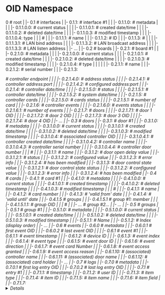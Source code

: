 # OID Namespace

0                                                                            # root
|
|- 0.1                                                                       # interfaces
|    |- 0.1.1:                                                               # interface #1
|    |      |- 0.1.1.0: <metadata>                                           #    metadata
|    |      |        |- 0.1.1.0.0: <status>                                  #       current status
|    |      |        |- 0.1.1.0.1: <created>                                 #       created date/time
|    |      |        |- 0.1.1.0.2: <deleted>                                 #       deleted date/time
|    |      |        |- 0.1.1.0.3: <modified>                                #       modified timestamp
|    |      |        |- 0.1.1.0.4: <type>                                            type
|    |      |                                                                #
|    |      |- 0.1.1.1: <name>                                               #    name
|    |      |- 0.1.1.2: <ID>                                                 #    ID
|    |      |- 0.1.1.3: <LAN>                                                #
|    |      |        |- 0.1.1.3.1: <bind>                                    #    LAN bind address
|    |      |        |- 0.1.1.3.2: <broadcast>                               #    LAN broadcast address
|    |      |        |- 0.1.1.3.3: <listen>                                  #    LAN listen address
|    |- ...
| 
|- 0.2                                                                       # boards
|    |- 0.2.1:                                                               # board #1
|    |      |- 0.2.1.0: <metadata>                                           #    metadata
|    |      |        |- 0.2.1.0.0: <status>                                  #       current status
|    |      |        |- 0.2.1.0.1: <created>                                 #       created date/time
|    |      |        |- 0.2.1.0.2: <deleted>                                 #       deleted date/time
|    |      |        |- 0.2.1.0.3: <modified>                                #       modified timestamp
|    |      |        |- 0.2.1.0.4: <type>                                    #    type
|    |      |
|    |      |- 0.2.1.1: <name>                                               #    name
|    |      |- 0.2.1.2: <ID>                                                 #    serial number
|    |      |- 0.2.1.3: <address>                                            #    controller endpoint
|    |      |        |- 0.2.1.4.0: <status>                                  #       address status
|    |      |        |- 0.2.1.4.1: <endpoint>                                #       controller address:port
|    |      |        |- 0.2.1.4.2: <configured>                              #       configured address:port
|    |      |- 0.2.1.4:  <datetime>                                          #    controller date/time
|    |      |        |- 0.2.1.5.0: <status>                                  #       status
|    |      |        |- 0.2.1.5.1: <current>                                 #       controller date/time
|    |      |        |- 0.2.1.5.2: <system>                                  #       system date/time
|    |      |- 0.2.1.5:  <cards>                                             #    controller cards
|    |      |        |- 0.2.1.5.0: <status>                                  #       cards status
|    |      |        |- 0.2.1.5.1: <count>                                   #       number of card
|    |      |- 0.2.1.6:  <events>                                            #    controller events
|    |      |        |- 0.2.1.6.0: <status>                                  #       events status
|    |      |        |- 0.2.1.6.1: <count>                                   #       number of events
|    |      |- 0.2.1.7:  <doors>                                             #    doors
|    |      |        |- 0.2.1.7.1: <door1>                                   #       door 1 OID
|    |      |        |- 0.2.1.7.2: <door2>                                   #       door 2 OID
|    |      |        |- 0.2.1.7.3: <door3>                                   #       door 3 OID
|    |      |        |- 0.2.1.7.4: <door4>                                   #       door 4 OID
|    |- ...
|
|- 0.3                                                                       # doors
|    |- 0.3.1:                                                               # door #1
|    |      |- 0.3.1.0: <metadata>                                           #    metadata
|    |      |        |- 0.3.1.0.0: <status>                                  #       current status
|    |      |        |- 0.3.1.0.1: <created>                                 #       created date/time
|    |      |        |- 0.3.1.0.2: <deleted>                                 #       deleted date/time
|    |      |        |- 0.3.1.0.3: <modified>                                #       modified timestamp
|    |      |        |- 0.3.1.0.4: <controller>                              #       associated controller OID
|    |      |                   |- 0.3.1.0.4.1: <created>                    #               controller created date/time
|    |      |                   |- 0.3.1.0.4.2: <name>                       #               controller name
|    |      |                   |- 0.3.1.0.4.3: <deviceID>                   #               controller serial number
|    |      |                   |- 0.3.1.0.4.4: <door>                       #               controller door number
|    |      |                                                                #
|    |      |- 0.3.1.1: <name>                                               #    name
|    |      |- 0.3.1.2: <delay>                                              #    door open delay value
|    |               |- 0.3.1.2.1: <status>                                  #                    status
|    |               |- 0.3.1.2.2: <configured>                              #                    configured value
|    |               |- 0.3.1.2.3: <error>                                   #                    error info
|    |               |- 0.3.1.2.4: <modified>                                #                    has been modified
|    |      |- 0.3.1.3: <control>                                            #    door control state value
|    |               |- 0.3.1.2.1: <status>                                  #    door control state status
|    |               |- 0.3.1.2.2: <configured>                              #                       configured value
|    |               |- 0.3.1.2.3: <error>                                   #                       error info
|    |               |- 0.3.1.2.4: <modified>                                #                       has been modified
|
|- 0.4                                                                       # cards
|    |- 0.4.1:                                                               # card #1
|    |      |- 0.4.1.0: <metadata>                                           #    metadata
|    |      |        |- 0.4.1.0.0: <status>                                  #       current status
|    |      |        |- 0.4.1.0.1: <created>                                 #       created timestamp
|    |      |        |- 0.4.1.0.2: <deleted>                                 #       deleted timestamp
|    |      |        |- 0.4.1.0.3: <modified>                                #       modified timestamp
|    |      |                                                                # 
|    |      |- 0.4.1.1: <name>                                               #      name
|    |      |- 0.4.1.2: <number>                                             #      card number
|    |      |- 0.4.1.3: <from>                                               #      'valid from' date
|    |      |- 0.4.1.4: <to>                                                 #      'valid until' date
|    |      |- 0.4.1.5                                                       #      groups
|    |               |- 0.4.1.5.1 <member>                                   #      group #1: member
|    |               |           |- 0.4.1.5.1.1: <oid>                       #                group OID
|    |               |                                                       #
|    |               |- ...                                                  #      group #2...
|    |- ...
|
|- 0.5                                                                       # groups
|    |- 0.5.1                                                                # group #1
|    |      |- 0.5.1.0: <metadata>                                           #    metadata
|    |      |        |- 0.5.1.0.0: <status>                                  #       current status
|    |      |        |- 0.5.1.0.1: <created>                                 #       created date/time
|    |      |        |- 0.5.1.0.2: <deleted>                                 #       deleted date/time
|    |      |        |- 0.5.1.0.3: <modified>                                #       modified timestamp
|    |      |- 0.5.1.1: <name>                                               #       Name
|    |      |- 0.5.1.2: <index>                                              #       Index (display order)
|    |- ...
|
|- 0.6                                                                       # events
|    |- 0.6.0                                                                #    metadata
|    |      |- 0.6.0.1                                                       #       first event OID
|    |      |- 0.6.0.2                                                       #       last event OID
|    |
|    |- 0.6.1                                                                #    event #1
|    |      |- 0.6.1.1:  <timestamp>                                         #       event timestamp
|    |      |- 0.6.1.2:  <deviceID>                                          #       device ID
|    |      |- 0.6.1.3:  <index>                                             #       event index
|    |      |- 0.6.1.4:  <type>                                              #       event type
|    |      |- 0.6.1.5:  <door>                                              #       event door ID
|    |      |- 0.6.1.6:  <direction>                                         #       event direction
|    |      |- 0.6.1.7:  <cardNumber>                                        #       event card Number
|    |      |- 0.6.1.8:  <accessGranted>                                     #       event access granted
|    |      |- 0.6.1.9:  <reason>                                            #       event access reason
|    |      |- 0.6.1.10: <deviceName>                                        #       (associated) controller name
|    |      |- 0.6.1.11: <doorName>                                          #       (associated) door name
|    |      |- 0.6.1.12: <cardName>                                          #       (associated) card holder
|    |- ...
|
|- 0.7                                                                       # logs
|    |- 0.7.0                                                                #    metadata
|    |      |- 0.7.0.1                                                       #       first log entry OID
|    |      |- 0.7.0.2                                                       #       last log entry OID
|    |
|    |- 0.7.1                                                                #    entry #1
|    |      |- 0.7.1.1: <timestamp>                                          #       timestamp
|    |      |- 0.7.1.2: <uid>                                                #       user ID
|    |      |- 0.7.1.3: <item>                                               #       item type
|    |      |- 0.7.1.4: <id>                                                 #       item ID
|    |      |- 0.7.1.5: <name>                                               #       item name
|    |      |- 0.7.1.6: <field>                                              #       item field
|    |      |- 0.7.1.7: <details>                                            #       item details

